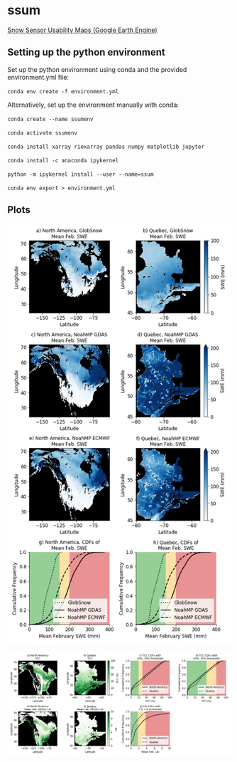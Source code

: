 # ssum

[Snow Sensor Usability Maps (Google Earth Engine)](https://code.earthengine.google.com/?scriptPath=users%2Fspestana%2Fssum%3Amain)

## Setting up the python environment

Set up the python environment using conda and the provided environment.yml file:

`conda env create -f environment.yml`

Alternatively, set up the environment manually with conda:

`conda create --name ssumenv`

`conda activate ssumenv`

`conda install xarray rioxarray pandas numpy matplotlib jupyter`

`conda install -c anaconda ipykernel`

`python -m ipykernel install --user --name=ssum`

`conda env export > environment.yml`

## Plots

![SWE plots](figures/swe-mountainsmasked.jpg)

![Forest plots](figures/forest-mountainsmasked.jpg)
